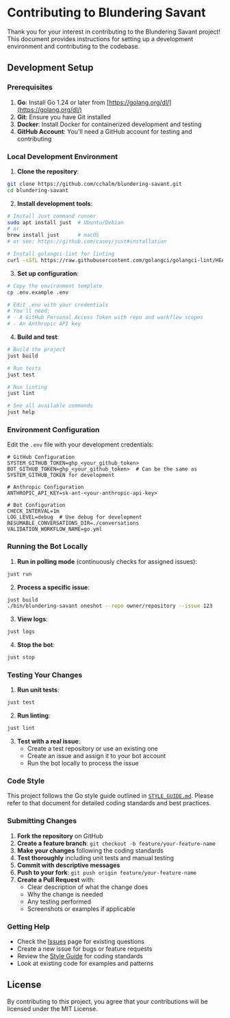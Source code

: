 # Contributing to Blundering Savant

Thank you for your interest in contributing to the Blundering Savant project! This document provides instructions for setting up a development environment and contributing to the codebase.

## Development Setup

### Prerequisites

1. **Go**: Install Go 1.24 or later from [https://golang.org/dl/](https://golang.org/dl/)
2. **Git**: Ensure you have Git installed
3. **Docker**: Install Docker for containerized development and testing
4. **GitHub Account**: You'll need a GitHub account for testing and contributing

### Local Development Environment

1. **Clone the repository**:
```bash
git clone https://github.com/cchalm/blundering-savant.git
cd blundering-savant
```

2. **Install development tools**:
```bash
# Install Just command runner
sudo apt install just  # Ubuntu/Debian
# or
brew install just      # macOS
# or see: https://github.com/casey/just#installation

# Install golangci-lint for linting
curl -sSfL https://raw.githubusercontent.com/golangci/golangci-lint/HEAD/install.sh | sh -s -- -b $(go env GOPATH)/bin
```

3. **Set up configuration**:
```bash
# Copy the environment template
cp .env.example .env

# Edit .env with your credentials
# You'll need:
# - A GitHub Personal Access Token with repo and workflow scopes
# - An Anthropic API key
```

4. **Build and test**:
```bash
# Build the project
just build

# Run tests
just test

# Run linting
just lint

# See all available commands
just help
```

### Environment Configuration

Edit the `.env` file with your development credentials:

```env
# GitHub Configuration
SYSTEM_GITHUB_TOKEN=ghp_<your_github_token>
BOT_GITHUB_TOKEN=ghp_<your_github_token>  # Can be the same as SYSTEM_GITHUB_TOKEN for development

# Anthropic Configuration
ANTHROPIC_API_KEY=sk-ant-<your-anthropic-api-key>

# Bot Configuration
CHECK_INTERVAL=1m
LOG_LEVEL=debug  # Use debug for development
RESUMABLE_CONVERSATIONS_DIR=./conversations
VALIDATION_WORKFLOW_NAME=go.yml
```

### Running the Bot Locally

1. **Run in polling mode** (continuously checks for assigned issues):
```bash
just run
```

2. **Process a specific issue**:
```bash
just build
./bin/blundering-savant oneshot --repo owner/repository --issue 123
```

3. **View logs**:
```bash
just logs
```

4. **Stop the bot**:
```bash
just stop
```

### Testing Your Changes

1. **Run unit tests**:
```bash
just test
```

2. **Run linting**:
```bash
just lint
```

3. **Test with a real issue**:
   - Create a test repository or use an existing one
   - Create an issue and assign it to your bot account
   - Run the bot locally to process the issue

### Code Style

This project follows the Go style guide outlined in [`STYLE_GUIDE.md`](STYLE_GUIDE.md). Please refer to that document for detailed coding standards and best practices.

### Submitting Changes

1. **Fork the repository** on GitHub
2. **Create a feature branch**: `git checkout -b feature/your-feature-name`
3. **Make your changes** following the coding standards
4. **Test thoroughly** including unit tests and manual testing
5. **Commit with descriptive messages**
6. **Push to your fork**: `git push origin feature/your-feature-name`
7. **Create a Pull Request** with:
   - Clear description of what the change does
   - Why the change is needed
   - Any testing performed
   - Screenshots or examples if applicable





### Getting Help

- Check the [Issues](https://github.com/cchalm/blundering-savant/issues) page for existing questions
- Create a new issue for bugs or feature requests
- Review the [Style Guide](STYLE_GUIDE.md) for coding standards
- Look at existing code for examples and patterns

## License

By contributing to this project, you agree that your contributions will be licensed under the MIT License.